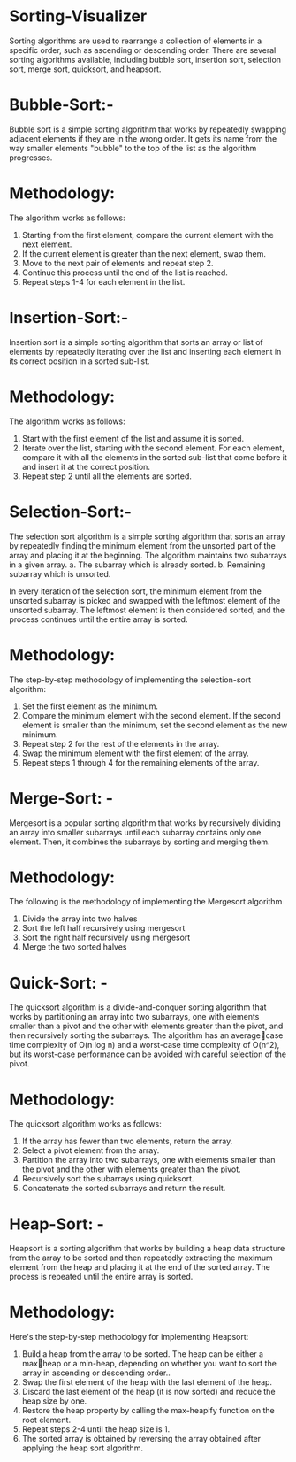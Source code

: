 # Sorting-Visualizer

Sorting algorithms are used to rearrange a collection of elements in a specific order, such as ascending or descending order. There are several sorting algorithms available, including bubble sort, insertion sort, selection sort, 
merge sort, quicksort, and heapsort.

# Bubble-Sort:-

Bubble sort is a simple sorting algorithm that works by repeatedly swapping adjacent elements if they are in the wrong order. It gets its name from the way smaller elements "bubble" to the top of the list as the algorithm progresses.

# Methodology: 
The algorithm works as follows: 
1. Starting from the first element, compare the current element with the next element. 
2. If the current element is greater than the next element, swap them. 
3. Move to the next pair of elements and repeat step 2.
4. Continue this process until the end of the list is reached. 
5. Repeat steps 1-4 for each element in the list.

# Insertion-Sort:-

Insertion sort is a simple sorting algorithm that sorts an array or list of elements by repeatedly iterating over the list and inserting each element in its correct position in a sorted sub-list. 

# Methodology: 
The algorithm works as follows: 
1. Start with the first element of the list and assume it is sorted. 
2. Iterate over the list, starting with the second element. For each element, compare it with all the elements in the sorted sub-list that come before it and insert it at the correct position. 
3. Repeat step 2 until all the elements are sorted.

# Selection-Sort:- 
The selection sort algorithm is a simple sorting algorithm that sorts an array by repeatedly finding the minimum element from the unsorted part of the array and placing it at the beginning. 
The algorithm maintains two subarrays in a given array. 
a. The subarray which is already sorted. 
b. Remaining subarray which is unsorted. 
 
In every iteration of the selection sort, the minimum element from the unsorted subarray is picked and swapped with the leftmost element of the unsorted subarray. The leftmost element is then 
considered sorted, and the process continues until the entire array is sorted. 

# Methodology: 
The step-by-step methodology of implementing the selection-sort algorithm: 
1. Set the first element as the minimum. 
2. Compare the minimum element with the second element. If the second element is smaller than the minimum, set the second element as the new minimum. 
3. Repeat step 2 for the rest of the elements in the array. 
4. Swap the minimum element with the first element of the array. 
5. Repeat steps 1 through 4 for the remaining elements of the array.

# Merge-Sort: - 
Mergesort is a popular sorting algorithm that works by recursively dividing an array into smaller subarrays until each subarray contains only one element. Then, it combines the subarrays by sorting and merging them. 

# Methodology: 
The following is the methodology of implementing the Mergesort algorithm
1. Divide the array into two halves 
2. Sort the left half recursively using mergesort 
3. Sort the right half recursively using mergesort 
4. Merge the two sorted halves

# Quick-Sort: - 
The quicksort algorithm is a divide-and-conquer sorting algorithm that works by partitioning an array into two subarrays, one with elements smaller than a pivot and the other with elements greater than the pivot, and then recursively sorting the subarrays. The algorithm has an averagecase time complexity of O(n log n) and a worst-case time complexity of O(n^2), but its worst-case performance can be avoided with careful selection of the pivot. 

# Methodology: 
The quicksort algorithm works as follows: 
1. If the array has fewer than two elements, return the array. 
2. Select a pivot element from the array. 
3. Partition the array into two subarrays, one with elements smaller than the pivot and the other with elements greater than the pivot. 
4. Recursively sort the subarrays using quicksort. 
5. Concatenate the sorted subarrays and return the result.

# Heap-Sort: - 
Heapsort is a sorting algorithm that works by building a heap data structure from the array to be sorted and then repeatedly extracting the maximum element from the heap and placing it at the end of the sorted array. The process is repeated until the entire array is sorted. 

# Methodology: 
Here's the step-by-step methodology for implementing Heapsort: 
1. Build a heap from the array to be sorted. The heap can be either a maxheap or a min-heap, depending on whether you want to sort the array in ascending or descending order.. 
2. Swap the first element of the heap with the last element of the heap. 
3. Discard the last element of the heap (it is now sorted) and reduce the heap size by one. 
4. Restore the heap property by calling the max-heapify function on the root element. 
5. Repeat steps 2-4 until the heap size is 1. 
6. The sorted array is obtained by reversing the array obtained after applying the heap sort algorithm.   
